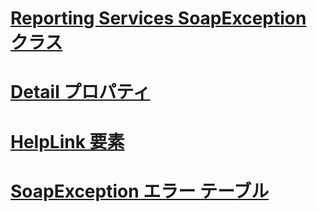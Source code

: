 # [Reporting Services SoapException クラス](reporting-services-soapexception-class.md)
# [Detail プロパティ](detail-property.md)
# [HelpLink 要素](helplink-element.md)
# [SoapException エラー テーブル](soapexception-errors-table.md)

